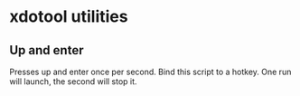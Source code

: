 xdotool utilities
=================

Up and enter
------------
Presses up and enter once per second. Bind this script to a hotkey. One run will launch, the second will stop it.

